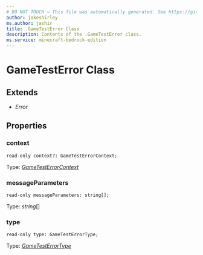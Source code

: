 ```yaml
---
# DO NOT TOUCH — This file was automatically generated. See https://github.com/mojang/minecraftapidocsgenerator to modify descriptions, examples, etc.
author: jakeshirley
ms.author: jashir
title: .GameTestError Class
description: Contents of the .GameTestError class.
ms.service: minecraft-bedrock-edition
---
```

# GameTestError Class

## Extends
- *Error*

## Properties

### **context**
`read-only context?: GameTestErrorContext;`

Type: [*GameTestErrorContext*](GameTestErrorContext.md)

### **messageParameters**
`read-only messageParameters: string[];`

Type: *string*[]

### **type**
`read-only type: GameTestErrorType;`

Type: [*GameTestErrorType*](GameTestErrorType.md)
